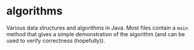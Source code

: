# algorithms

Various data structures and algorithms in Java. Most files contain a `main`
method that gives a simple demonstration of the algorithm (and can be used to
verify correctness (hopefully)).